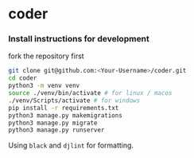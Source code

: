 # coder

### Install instructions for development
fork the repository first
```bash
git clone git@github.com:<Your-Username>/coder.git
cd coder
python3 -m venv venv
source ./venv/bin/activate # for linux / macos
./venv/Scripts/activate # for windows
pip install -r requirements.txt
python3 manage.py makemigrations
python3 manage.py migrate
python3 manage.py runserver
```

Using `black` and `djlint` for formatting.
